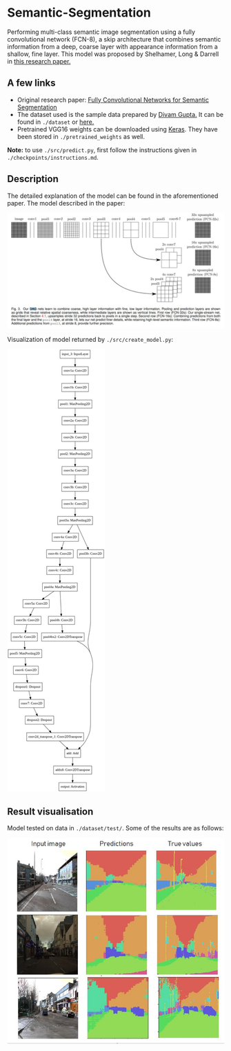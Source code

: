 # Semantic-Segmentation

Performing multi-class semantic image segmentation using a fully convolutional network (FCN-8), a skip architecture that combines semantic information from a deep, coarse layer with appearance information from a shallow, fine layer. This model was proposed by Shelhamer, Long & Darrell in [this research paper.](paper.pdf)

## A few links

- Original research paper: [Fully Convolutional Networks for Semantic Segmentation](paper.pdf)
- The dataset used is the sample data prepared by [Divam Gupta.](https://github.com/divamgupta) It can be found in `./dataset` or [here.](https://drive.google.com/file/d/0B0d9ZiqAgFkiOHR1NTJhWVJMNEU/view)
- Pretrained VGG16 weights can be downloaded using [Keras](https://keras.io/applications/#vgg16). They have been stored in `./pretrained_weights` as well.

**Note:** to use `./src/predict.py`, first follow the instructions given in `./checkpoints/instructions.md`.

## Description

The detailed explanation of the model can be found in the aforementioned paper. The model described in the paper:

![FCN model](img/research_model.JPG)

Visualization of model returned by `./src/create_model.py`:


![Model plot](img/model_plot.png) 

## Result visualisation

Model tested on data in `./dataset/test/`. Some of the results are as follows:

![Results](img/results.JPG)
